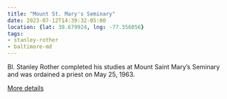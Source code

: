 ```yaml
---
title: "Mount St. Mary's Seminary"
date: 2023-07-12T14:39:32-05:00
location: {lat: 39.679924, lng: -77.356056}
tags:
- stanley-rother
- baltimore-md
---
```


Bl. Stanley Rother completed his studies at Mount Saint Mary’s Seminary and was ordained a priest on May 25, 1963.

[More details](https://seminary.msmary.edu/)


